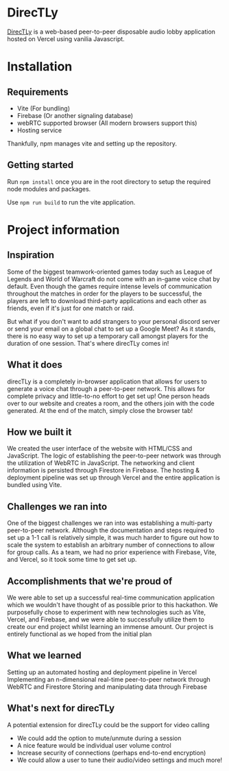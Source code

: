 # DirecTLy
[DirecTLy](https://direc-tl-y.vercel.app) is a web-based peer-to-peer disposable audio lobby application hosted on Vercel using vanilia Javascript.

# Installation
## Requirements
 - Vite (For bundling)
 - Firebase (Or another signaling database)
 - webRTC supported browser (All modern browsers support this)
 - Hosting service


Thankfully, npm manages vite and setting up the repository. 

## Getting started
Run `npm install` once you are in the root directory to setup the required node modules and packages.

Use `npm run build` to run the vite application. 




# Project information
## Inspiration
Some of the biggest teamwork-oriented games today such as League of Legends and World of Warcraft do not come with an in-game voice chat by default. Even though the games require intense levels of communication throughout the matches in order for the players to be successful, the players are left to download third-party applications and each other as friends, even if it's just for one match or raid.

But what if you don't want to add strangers to your personal discord server or send your email on a global chat to set up a Google Meet? As it stands, there is no easy way to set up a temporary call amongst players for the duration of one session. That's where direcTLy comes in!

## What it does
direcTLy is a completely in-browser application that allows for users to generate a voice chat through a peer-to-peer network. This allows for complete privacy and little-to-no effort to get set up! One person heads over to our website and creates a room, and the others join with the code generated. At the end of the match, simply close the browser tab!

## How we built it
We created the user interface of the website with HTML/CSS and JavaScript.
The logic of establishing the peer-to-peer network was through the utilization of WebRTC in JavaScript.
The networking and client information is persisted through Firestore in Firebase.
The hosting & deployment pipeline was set up through Vercel and the entire application is bundled using Vite.

## Challenges we ran into
One of the biggest challenges we ran into was establishing a multi-party peer-to-peer network. Although the documentation and steps required to set up a 1-1 call is relatively simple, it was much harder to figure out how to scale the system to establish an arbitrary number of connections to allow for group calls.
As a team, we had no prior experience with Firebase, Vite, and Vercel, so it took some time to get set up.

## Accomplishments that we're proud of
We were able to set up a successful real-time communication application which we wouldn't have thought of as possible prior to this hackathon.
We purposefully chose to experiment with new technologies such as Vite, Vercel, and Firebase, and we were able to successfully utilize them to create our end project whilst learning an immense amount.
Our project is entirely functional as we hoped from the initial plan

## What we learned
Setting up an automated hosting and deployment pipeline in Vercel
Implementing an n-dimensional real-time peer-to-peer network through WebRTC and Firestore
Storing and manipulating data through Firebase


## What's next for direcTLy
A potential extension for direcTLy could be the support for video calling
 - We could add the option to mute/unmute during a session
 - A nice feature would be individual user volume control
 - Increase security of connections (perhaps end-to-end encryption)
 - We could allow a user to tune their audio/video settings and much more!

